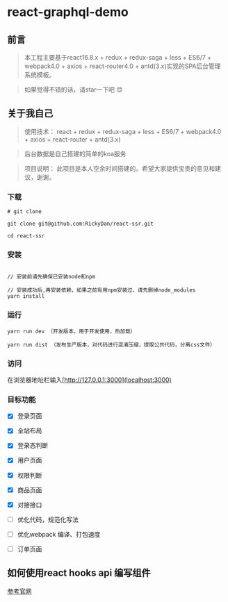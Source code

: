 # react-graphql-demo
## 前言
>  本工程主要基于react16.8.x + redux + redux-saga + less + ES6/7 + webpack4.0 + axios + react-router4.0 + antd(3.x)实现的SPA后台管理系统模板。

>  如果觉得不错的话，请star一下吧 😊

## 关于我自己

>  使用技术： react + redux + redux-saga + less + ES6/7 + webpack4.0 + axios + react-router + antd(3.x)

> 后台数据是自己搭建的简单的koa服务

>  项目说明： 此项目是本人空余时间搭建的。希望大家提供宝贵的意见和建议，谢谢。

### 下载

```
# git clone

git clone git@github.com:RickyDan/react-ssr.git

cd react-ssr
```

### 安装
```bush

// 安装前请先确保已安装node和npm

// 安装成功后,再安装依赖，如果之前有用npm安装过，请先删掉node_modules
yarn install
```
### 运行
```bush
yarn run dev （开发版本，用于开发使用，热加载）
  
yarn run dist （发布生产版本，对代码进行混淆压缩，提取公共代码，分离css文件）
```

### 访问
在浏览器地址栏输入[http://127.0.0.1:3000](localhost:3000)

### 目标功能
- [x] 登录页面
- [x] 全站布局
- [x] 登录态判断
- [x] 用户页面
- [x] 权限判断
- [x] 商品页面
- [x] 对接接口
- [ ] 优化代码，规范化写法
- [ ] 优化webpack 编译、打包速度
- [ ] 订单页面


## 如何使用react hooks api 编写组件
[参考官网](https://react.docschina.org/docs/hooks-intro.html)